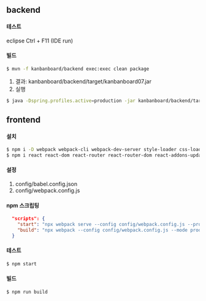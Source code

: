 ## backend
#### 테스트
eclipse Ctrl + F11 (IDE run)

#### 빌드
```sh
$ mvn -f kanbanboard/backend exec:exec clean package
```
1. 결과: kanbanboard/backend/target/kanbanboard07.jar
2. 실행
  ```sh
  $ java -Dspring.profiles.active=production -jar kanbanboard/backend/target/kanbanboard07.jar
  ```

## frontend
#### 설치
```sh
$ npm i -D webpack webpack-cli webpack-dev-server style-loader css-loader node-sass sass-loader babel-loader @babel/core @babel/cli @babel/preset-env @babel/preset-react @babel/plugin-transform-runtime @babel/plugin-syntax-throw-expressions
$ npm i react react-dom react-router react-router-dom react-addons-update prop-types
```

#### 설정
1. config/babel.config.json
2. config/webpack.config.js

#### npm 스크립팅
```json
  "scripts": {
    "start": "npx webpack serve --config config/webpack.config.js --progress --mode development",
    "build": "npx webpack --config config/webpack.config.js --mode production"
  }
```

#### 테스트
```sh
$ npm start
```

#### 빌드
```sh
$ npm run build
```